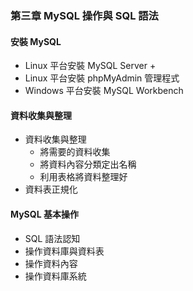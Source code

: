 ### 第三章 MySQL 操作與 SQL 語法
#### 安裝 MySQL 
+ Linux 平台安裝 MySQL Server
  + 
+ Linux 平台安裝 phpMyAdmin 管理程式
+ Windows 平台安裝 MySQL Workbench

#### 資料收集與整理
+ 資料收集與整理
  + 將需要的資料收集
  + 將資料內容分類定出名稱
  + 利用表格將資料整理好
+ 資料表正規化
#### MySQL 基本操作
+ SQL 語法認知
+ 操作資料庫與資料表
+ 操作資料內容
+ 操作資料庫系統
